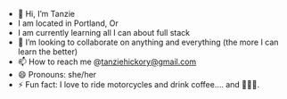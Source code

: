 - 👋 Hi, I’m Tanzie 
- I am located in Portland, Or 
- I am currently learning all I can about full stack 
- 💞️ I’m looking to collaborate on anything and everything (the more I can learn the better)
- 📫 How to reach me @tanziehickory@gmail.com
- 😄 Pronouns: she/her
- ⚡ Fun fact: I love to ride motorcycles and drink coffee.... and 👩🏻‍💻. 
<!---
tanzie1313/tanzie1313 is a ✨ special ✨ repository because its `README.md` (this file) appears on your GitHub profile.
You can click the Preview link to take a look at your changes.
--->
